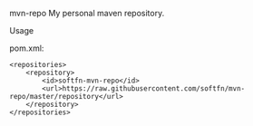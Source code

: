 mvn-repo
    My personal maven repository.

Usage

pom.xml:

    <repositories>
        <repository>
            <id>softfn-mvn-repo</id>
            <url>https://raw.githubusercontent.com/softfn/mvn-repo/master/repository</url>
        </repository>
    </repositories>
